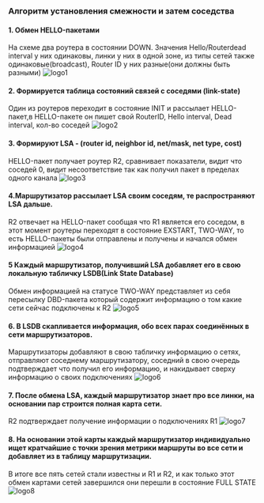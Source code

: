 [logo1]: https://github.com/dbudakov/22.route/blob/master/image/OSPF_steps/1.png
[logo2]: https://github.com/dbudakov/22.route/blob/master/image/OSPF_steps/2.png
[logo3]: https://github.com/dbudakov/22.route/blob/master/image/OSPF_steps/3.png
[logo4]: https://github.com/dbudakov/22.route/blob/master/image/OSPF_steps/4.png
[logo5]: https://github.com/dbudakov/22.route/blob/master/image/OSPF_steps/5.png
[logo6]: https://github.com/dbudakov/22.route/blob/master/image/OSPF_steps/6.png
[logo7]: https://github.com/dbudakov/22.route/blob/master/image/OSPF_steps/7.png
[logo8]: https://github.com/dbudakov/22.route/blob/master/image/OSPF_steps/8.png


### Алгоритм установления смежности и затем соседства   
#### 1. Обмен HELLO-пакетами   
   На схеме два роутера в состоянии DOWN. Значения Hello/Routerdead interval у них одинаковы, линки у них в одной зоне, из типы сетей также одинаковые(broadcast), Router ID у них разные(они должны быть разными) ![logo1]  

#### 2. Формируется таблица состояний связей с соседями (link-state)   
   Один из роутеров переходит в состояние INIT и рассылает HELLO-пакет,в HELLO-пакете он пишет свой RouterID, Hello interval, Dead interval, кол-во соседей ![logo2]

#### 3.  Формируют LSA - (router id, neighbor id, net/mask, net type, cost)
HELLO-пакет получает роутер R2, сравнивает показатели, видит что соседей 0, видит несоответствие так как получил пакет в пределах одного канала ![logo3]

#### 4.Маршрутизатор рассылает LSA своим соседям, те распространяют LSA дальше.  
R2 отвечает на HELLO-пакет сообщая что R1 является его соседом, в этот момент роутеры переходят в состояние EXSTART, TWO-WAY, то есть HELLO-пакеты были отправлены и получены и начался обмен информацией ![logo4]

#### 5 Каждый маршрутизатор, получивший LSA добавляет его в свою локальную табличку LSDB(Link State Database) 
Обмен информацией на статусе TWO-WAY представляет из себя пересылку DBD-пакета который содержит информацию о том какие сети сейчас подключены к R2 ![logo5]

#### 6. В LSDB скапливаетcя информация, обо всех парах соединённых в сети маршрутизаторов.
Маршрутизаторы добавляют в свою табличку информацию о сетях, отправляют соседнему маршрутизатору, соседний в свою очередь подтверждает что получил его информацию, и накидывает сверху информацию о своих подключениях ![logo6]

#### 7. После обмена LSA, каждый маршрутизатор знает про все линки, на основании пар строится полная карта сети.
R2 подтверждает получение информации о подключениях R1 ![logo7]

#### 8. На основании этой карты каждый маршрутизатор индивидуально ищет кратчайшие с точки зрения метрики маршруты во все сети и добавляет из в таблицу маршрутизации.
В итоге все пять сетей стали известны и R1 и R2, и как только этот обмен картами сетей завершился они перешли в состояние FULL STATE ![logo8]


